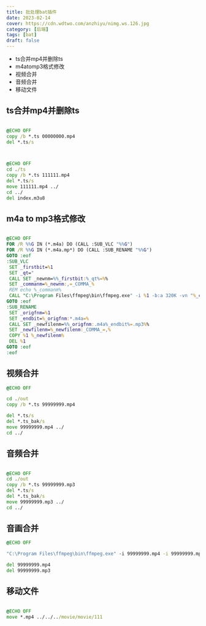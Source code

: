 ```yaml
---
title: 批处理bat插件
date: 2023-02-14
cover: https://cdn.wdtwo.com/anzhiyu/nimg.ws.126.jpg
category: [后端]
tags: [bat]
draft: false
---
```


- ts合并mp4并删除ts
- m4atomp3格式修改
- 视频合并
- 音频合并
- 移动文件
<!--more-->

## ts合并mp4并删除ts

```bat

@ECHO OFF
copy /b *.ts 00000000.mp4
del *.ts/s



@ECHO OFF
cd ./ts
copy /b *.ts 111111.mp4
del *.ts/s
move 111111.mp4 ../
cd ../
del index.m3u8
```

## m4a to mp3格式修改

```bat

@ECHO OFF
FOR /R %%G IN (*.m4a) DO (CALL :SUB_VLC "%%G")
FOR /R %%G IN (*.m4a.mp*) DO (CALL :SUB_RENAME "%%G")
GOTO :eof
:SUB_VLC
 SET _firstbit=%1
 SET _qt="
 CALL SET _newnm=%%_firstbit:%_qt%=%%
 SET _commanm=%_newnm:,=_COMMA_%
 REM echo %_commanm%
 CALL "C:\Program Files\ffmpeg\bin\ffmpeg.exe" -i %1 -b:a 320K -vn "%_commanm%.mp3
GOTO :eof
:SUB_RENAME
 SET _origfnm=%1
 SET _endbit=%_origfnm:*.m4a=%
 CALL SET _newfilenm=%%_origfnm:.m4a%_endbit%=.mp3%%
 SET _newfilenm=%_newfilenm:_COMMA_=,%
 COPY %1 %_newfilenm%
 DEL %1
GOTO :eof
:eof

```

## 视频合并

```bat
@ECHO OFF

cd ./out
copy /b *.ts 99999999.mp4

del *.ts/s
del *.ts_bak/s
move 99999999.mp4 ../
cd ../

```
## 音频合并

```bat

@ECHO OFF
cd ./out
copy /b *.ts 99999999.mp3
del *.ts/s
del *.ts_bak/s
move 99999999.mp3 ../
cd ../

```
## 音画合并

```bat
@ECHO OFF

"C:\Program Files\ffmpeg\bin\ffmpeg.exe" -i 99999999.mp4 -i 99999999.mp3 -c:v copy -c:a aac -strict experimental 99.mp4"

del 99999999.mp4
del 99999999.mp3
```



## 移动文件

```bat

@ECHO OFF
move *.mp4 ../../../movie/movie/111

```